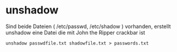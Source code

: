 # unshadow

Sind beide Dateien ( /etc/passwd, /etc/shadow ) vorhanden, erstellt unshadow eine Datei die mit John the Ripper crackbar ist

```
unshadow passwdfile.txt shadowfile.txt > passwords.txt
```
